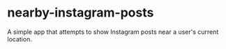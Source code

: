 # nearby-instagram-posts
A simple app that attempts to show Instagram posts near a user's current location.

